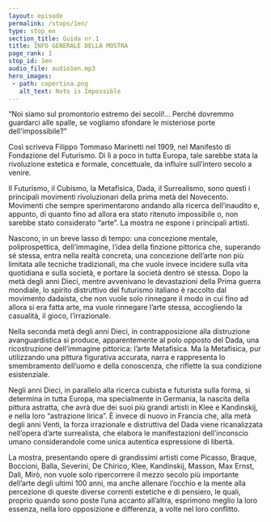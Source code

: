 ```yaml
---
layout: episode
permalink: /stops/1en/
type: stop_en
section_title: Guida nr.1
title: INFO GENERALE DELLA MOSTRA
page_rank: 1
stop_id: 1en
audio_file: audio1en.mp3
hero_images:
 - path: copertina.png
   alt_text: Noto is Impossible
---
```


“Noi siamo sul promontorio estremo dei secoli!... Perché dovremmo guardarci alle spalle, se vogliamo sfondare le misteriose porte dell'impossibile?”

Così scriveva Filippo Tommaso Marinetti nel 1909, nel Manifesto di Fondazione del Futurismo. Di lì a poco in tutta Europa, tale sarebbe stata la rivoluzione estetica e formale, concettuale, da influire sull’intero secolo a venire.

Il Futurismo, il Cubismo, la Metafisica, Dada, il Surrealismo, sono questi i principali movimenti rivoluzionari della prima metà del Novecento. Movimenti che sempre sperimentarono andando alla ricerca dell’inaudito e, appunto, di quanto fino ad allora era stato ritenuto impossibile o, non sarebbe stato considerato “arte”. La mostra ne espone i principali artisti.

Nascono, in un breve lasso di tempo: una concezione mentale, poliprospettica, dell’immagine, l’idea della finzione pittorica che, superando sé stessa, entra nella realtà concreta, una concezione dell’arte non più limitata alle tecniche tradizionali, ma che vuole invece incidere sulla vita quotidiana e sulla società, e portare la società dentro sé stessa. Dopo la metà degli anni Dieci, mentre avvenivano le devastazioni della Prima guerra mondiale, lo spirito distruttivo del futurismo italiano è raccolto dal movimento dadaista, che non vuole solo rinnegare il modo in cui fino ad allora si era fatta arte, ma vuole rinnegare l’arte stessa, accogliendo la casualità, il gioco, l’irrazionale.

Nella seconda metà degli anni Dieci, in contrapposizione alla distruzione avanguardistica si produce, apparentemente al polo opposto del Dada, una ricostruzione dell’immagine pittorica: l’arte Metafisica. Ma la Metafisica, pur utilizzando una pittura figurativa accurata, narra e rappresenta lo smembramento dell’uomo e della conoscenza, che riflette la sua condizione esistenziale.

Negli anni Dieci, in parallelo alla ricerca cubista e futurista sulla forma, si determina in tutta Europa, ma specialmente in Germania, la nascita della pittura astratta, che avrà due dei suoi più grandi artisti in Klee e Kandinskij, e nella loro “astrazione lirica”. È invece di nuovo in Francia che, alla metà degli anni Venti, la forza irrazionale e distruttiva del Dada viene ricanalizzata nell’opera d’arte surrealista, che elabora le manifestazioni dell’inconscio umano considerandole come unica autentica espressione di libertà.

La mostra, presentando opere di grandissimi artisti come Picasso, Braque, Boccioni, Balla, Severini, De Chirico, Klee, Kandinskij, Masson, Max Ernst, Dalì, Mirò, non vuole solo ripercorrere il mezzo secolo più importante dell’arte degli ultimi 100 anni, ma anche allenare l’occhio e la mente alla percezione di queste diverse correnti estetiche e di pensiero, le quali, proprio quando sono poste l’una accanto all’altra, esprimono meglio la loro essenza, nella loro opposizione e differenza, a volte nel loro conflitto. 